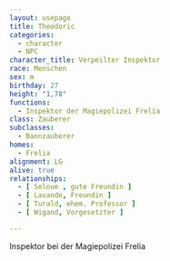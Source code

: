 ```yaml
---
layout: usepage
title: Theodoric
categories:
  - character
  - NPC
character_title: Verpeilter Inspektor
race: Menschen
sex: m
birthday: 27
height: "1,78"
functions:
  - Inspektor der Magiepolizei Frelia
class: Zauberer
subclasses:
  - Bannzauberer
homes:
  - Frelia
alignment: LG
alive: true
relationships:
  - [ Seloue , gute Freundin ]
  - [ Lavande, Freundin ]
  - [ Turald, ehem. Professor ]
  - [ Wigand, Vorgesetzter ]

---
```


Inspektor bei der Magiepolizei Frelia